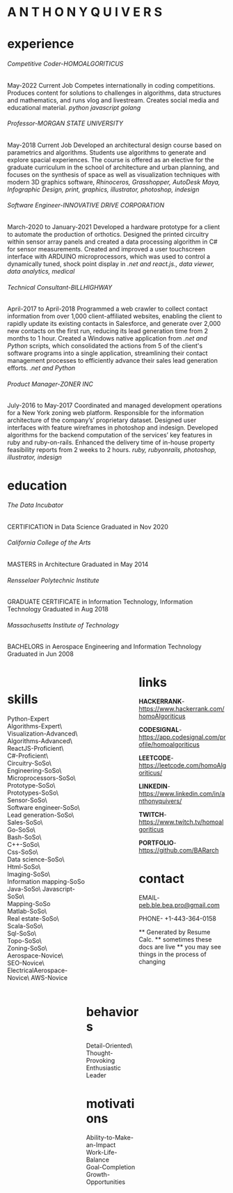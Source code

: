 # A N T H O N Y  Q U I V E R S

# experience

###### Competitive Coder-HOMOALGORITICUS
May-2022 Current Job
Competes internationally in coding competitions.  Produces content for solutions to challenges in algorithms, data structures and mathematics, and runs vlog and livestream.  Creates social media and educational material. *python javascript golang*

###### Professor-MORGAN STATE UNIVERSITY  
May-2018 Current Job
Developed an architectural design course based on parametrics and algorithms. Students use algorithms to generate and explore spacial experiences.  The course is offered as an elective for the graduate curriculum in the school of architecture and urban planning, and focuses on the synthesis of space as well as visualization techniques with modern 3D graphics software, *Rhinoceros, Grasshopper, AutoDesk Maya, Infographic Design, print, graphics, illustrator, photoshop, indesign*

###### Software Engineer-INNOVATIVE DRIVE CORPORATION  
March-2020 to January-2021
Developed a hardware prototype for a client to automate the production of orthotics. Designed the printed circuitry within sensor array panels and created a data processing algorithm in C# for sensor measurements.  Created and improved a user touchscreen interface with ARDUINO microprocessors, which was used to control a dynamically tuned, shock point display in  *.net and react.js., data viewer, data analytics, medical*

###### Technical Consultant-BILLHIGHWAY  
April-2017 to April-2018
Programmed a web crawler to collect contact information from over 1,000 client-affiliated websites, enabling the client to rapidly update its existing contacts in Salesforce, and generate over 2,000 new contacts on the first run, reducing its lead generation time from 2 months to 1 hour. Created a Windows native application from *.net and Python* scripts, which consolidated the actions from 5 of the client's software programs into a single application, streamlining their contact management processes to efficiently advance their sales lead generation efforts. *.net and Python*

###### Product Manager-ZONER INC
July-2016 to May-2017
Coordinated and managed development operations for a New York zoning web platform. Responsible for the information architecture of the company’s’ proprietary dataset. Designed user interfaces with feature wireframes in photoshop and indesign. Developed algorithms for the backend computation of the services’ key features in ruby and ruby-on-rails. Enhanced the delivery time of in-house property feasibility reports from 2 weeks to 2 hours. *ruby, rubyonrails, photoshop, illustrator, indesign*

# education

###### The Data Incubator
CERTIFICATION in Data Science
Graduated in Nov 2020

###### California College of the Arts  
MASTERS in Architecture
Graduated in May 2014

###### Rensselaer Polytechnic Institute  
GRADUATE CERTIFICATE in Information Technology, Information Technology
Graduated in Aug 2018

###### Massachusetts Institute of Technology  
BACHELORS in Aerospace Engineering and Information Technology
Graduated in Jun 2008

<div>
<div style="float: left; width:60%;">

<div style="width: 60%;">

# skills 

Python-Expert\
Algorithms-Expert\  
Visualization-Advanced\  
Algorithms-Advanced\ 
ReactJS-Proficient\  
C#-Proficient\  
Circuitry-SoSo\  
Engineering-SoSo\  
Microprocessors-SoSo\  
Prototype-SoSo\  
Prototypes-SoSo\  
Sensor-SoSo\  
Software engineer-SoSo\   
Lead generation-SoSo\  
Sales-SoSo\  
Go-SoSo\  
Bash-SoSo\  
C++-SoSo\  
Css-SoSo\  
Data science-SoSo\  
Html-SoSo\  
Imaging-SoSo\   
Information mapping-SoSo\
Java-SoSo\ 
Javascript-SoSo\  
Mapping-SoSo\
Matlab-SoSo\  
Real estate-SoSo\  
Scala-SoSo\  
Sql-SoSo\  
Topo-SoSo\  
Zoning-SoSo\  
Aerospace-Novice\  
SEO-Novice\  
ElectricalAerospace-Novice\ 
AWS-Novice

</div>
<div style="float: right; width: 40%;">

# behaviors

Detail-Oriented\ 
Thought-Provoking\
Enthusiastic\
Leader

# motivations

Ability-to-Make-an-Impact\
Work-Life-Balance\
Goal-Completion\
Growth-Opportunities

</div>
</div>

# links

**HACKERRANK**- https://www.hackerrank.com/homoAlgoriticus  

**CODESIGNAL**- https://app.codesignal.com/profile/homoalgoriticus  

**LEETCODE**- https://leetcode.com/homoAlgoriticus/  

**LINKEDIN**- https://www.linkedin.com/in/anthonyquivers/  

**TWITCH**- https://www.twitch.tv/homoalgoriticus  

**PORTFOLIO**- https://github.com/BARarch  

# contact

EMAIL- peb.ble.bea.pro@gmail.com

PHONE- +1-443-364-0158 


** Generated by Resume Calc.
** sometimes these docs are live
** you may see things in the process of changing